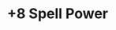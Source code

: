 ---
title: "+8 Spell Power"
canonical: "skill/plus-8-spell-power"
lists:
    - warlock-loresheet
tier: 2
osp_cost: 10
ladder: "+spell-power"
---